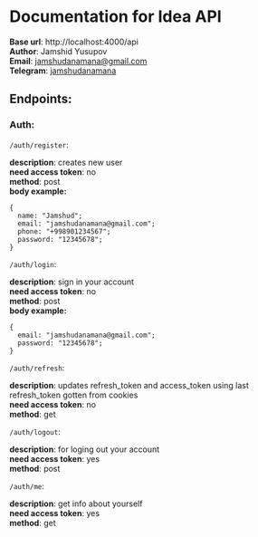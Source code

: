 # Documentation for Idea API

**Base url**: http://localhost:4000/api  
**Author**: Jamshid Yusupov  
**Email**: jamshudanamana@gmail.com  
**Telegram**: [jamshudanamana](https://t.me/jamshudanamana)

## Endpoints:

### Auth:

`/auth/register`:

**description**: creates new user  
**need access token**: no  
**method**: post  
**body example:**

```
{
  name: "Jamshud";
  email: "jamshudanamana@gmail.com";
  phone: "+998901234567";
  password: "12345678";
}
```

`/auth/login`:

**description**: sign in your account  
**need access token**: no  
**method**: post  
**body example:**

```
{
  email: "jamshudanamana@gmail.com";
  password: "12345678";
}
```

`/auth/refresh`:

**description**: updates refresh_token and access_token using last refresh_token gotten from cookies  
**need access token**: no  
**method**: get

`/auth/logout`:

**description**: for loging out your account  
**need access token**: yes  
**method**: post

`/auth/me`:

**description**: get info about yourself  
**need access token**: yes  
**method**: get
